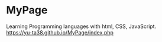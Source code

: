 # MyPage
Learning Programming languages with html, CSS, JavaScript.  
https://yu-ta38.github.io/MyPage/index.php
